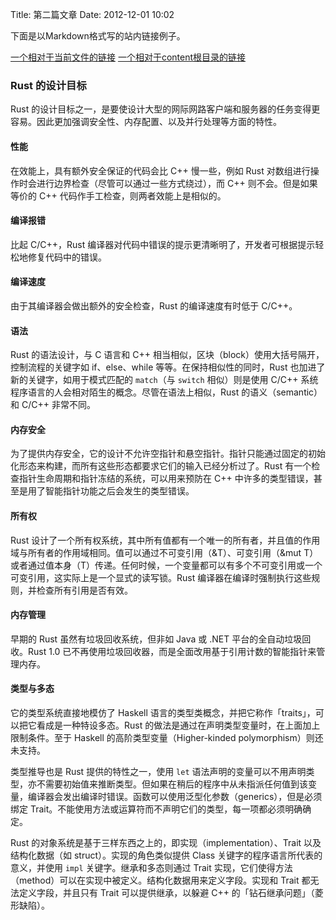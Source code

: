 Title: 第二篇文章
Date: 2012-12-01 10:02

下面是以Markdown格式写的站内链接例子。

[一个相对于当前文件的链接]({filename}category/1.rst)
[一个相对于content根目录的链接]({filename}/category/1.rst)

### Rust 的设计目标

Rust 的设计目标之一，是要使设计大型的网际网路客户端和服务器的任务变得更容易。因此更加强调安全性、内存配置、以及并行处理等方面的特性。

#### 性能

在效能上，具有额外安全保证的代码会比 C++ 慢一些，例如 Rust 对数组进行操作时会进行边界检查（尽管可以通过一些方式绕过），而 C++ 则不会。但是如果等价的 C++ 代码作手工检查，则两者效能上是相似的。

#### 编译报错

比起 C/C++，Rust 编译器对代码中错误的提示更清晰明了，开发者可根据提示轻松地修复代码中的错误。

#### 编译速度

由于其编译器会做出额外的安全检查，Rust 的编译速度有时低于 C/C++。

#### 语法

Rust 的语法设计，与 C 语言和 C++ 相当相似，区块（block）使用大括号隔开，控制流程的关键字如 if、else、while 等等。在保持相似性的同时，Rust 也加进了新的关键字，如用于模式匹配的 `match`（与 `switch` 相似）则是使用 C/C++ 系统程序语言的人会相对陌生的概念。尽管在语法上相似，Rust 的语义（semantic）和 C/C++ 非常不同。

#### 内存安全

为了提供内存安全，它的设计不允许空指针和悬空指针。指针只能通过固定的初始化形态来构建，而所有这些形态都要求它们的输入已经分析过了。Rust 有一个检查指针生命周期和指针冻结的系统，可以用来预防在 C++ 中许多的类型错误，甚至是用了智能指针功能之后会发生的类型错误。

#### 所有权

Rust 设计了一个所有权系统，其中所有值都有一个唯一的所有者，并且值的作用域与所有者的作用域相同。值可以通过不可变引用（&T）、可变引用（&mut T）或者通过值本身（T）传递。任何时候，一个变量都可以有多个不可变引用或一个可变引用，这实际上是一个显式的读写锁。Rust 编译器在编译时强制执行这些规则，并检查所有引用是否有效。

#### 内存管理

早期的 Rust 虽然有垃圾回收系统，但非如 Java 或 .NET 平台的全自动垃圾回收。Rust 1.0 已不再使用垃圾回收器，而是全面改用基于引用计数的智能指针来管理内存。

#### 类型与多态

它的类型系统直接地模仿了 Haskell 语言的类型类概念，并把它称作「traits」，可以把它看成是一种特设多态。Rust 的做法是通过在声明类型变量时，在上面加上限制条件。至于 Haskell 的高阶类型变量（Higher-kinded polymorphism）则还未支持。

类型推导也是 Rust 提供的特性之一，使用 `let` 语法声明的变量可以不用声明类型，亦不需要初始值来推断类型。但如果在稍后的程序中从未指派任何值到该变量，编译器会发出编译时错误。函数可以使用泛型化参数（generics），但是必须绑定 Trait。不能使用方法或运算符而不声明它们的类型，每一项都必须明确确定。

Rust 的对象系统是基于三样东西之上的，即实现（implementation）、Trait 以及结构化数据（如 struct）。实现的角色类似提供 Class 关键字的程序语言所代表的意义，并使用 `impl` 关键字。继承和多态则通过 Trait 实现，它们使得方法（method）可以在实现中被定义。结构化数据用来定义字段。实现和 Trait 都无法定义字段，并且只有 Trait 可以提供继承，以躲避 C++ 的「钻石继承问题」（菱形缺陷）。
